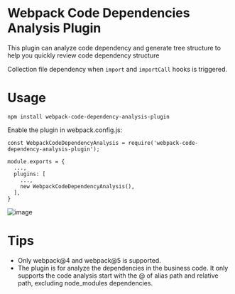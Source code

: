 # Webpack Code Dependencies Analysis Plugin
This plugin can analyze code dependency and generate tree structure to help you quickly review code dependency structure

Collection file dependency when `import` and `importCall` hooks is triggered.


# Usage
```
npm install webpack-code-dependency-analysis-plugin
```

Enable the plugin in webpack.config.js:
```
const WebpackCodeDependencyAnalysis = require('webpack-code-dependency-analysis-plugin');

module.exports = {
  ...,
  plugins: [
    ...,
    new WebpackCodeDependencyAnalysis(),
  ],
}
```

![image](http://jxqdh.91sam.com/img/WechatIMG80.png)


# Tips
- Only webpack@4 and webpack@5 is supported.
- The plugin is for analyze the dependencies in the business code. It only supports the code analysis start with the @ of alias path and relative path, excluding node_modules dependencies.

